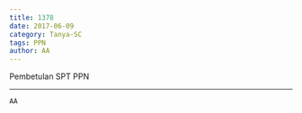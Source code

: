 ```yaml
---
title: 1378
date: 2017-06-09
category: Tanya-SC
tags: PPN
author: AA
---
```


Pembetulan SPT PPN

---



`AA`
